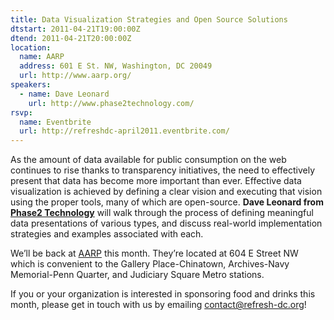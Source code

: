 ```yaml
---
title: Data Visualization Strategies and Open Source Solutions
dtstart: 2011-04-21T19:00:00Z
dtend: 2011-04-21T20:00:00Z
location:
  name: AARP
  address: 601 E St. NW, Washington, DC 20049
  url: http://www.aarp.org/
speakers:
  - name: Dave Leonard
    url: http://www.phase2technology.com/
rsvp:
  name: Eventbrite
  url: http://refreshdc-april2011.eventbrite.com/
---
```


As the amount of data available for public consumption on the web continues to rise thanks to transparency initiatives, the need to effectively present that data has become more important than ever. Effective data visualization is achieved by defining a clear vision and executing that vision using the proper tools, many of which are open-source. **Dave Leonard from [Phase2 Technology](http://www.phase2technology.com/)** will walk through the process of defining meaningful data presentations of various types, and discuss real-world implementation strategies and examples associated with each.

We’ll be back at [AARP](http://www.aarp.org/) this month. They’re located at 604 E Street NW which is convenient to the Gallery Place-Chinatown, Archives-Navy Memorial-Penn Quarter, and Judiciary Square Metro stations.

If you or your organization is interested in sponsoring food and drinks this month, please get in touch with us by emailing [contact@refresh-dc.org](mailto:contact@refresh-dc.org)!